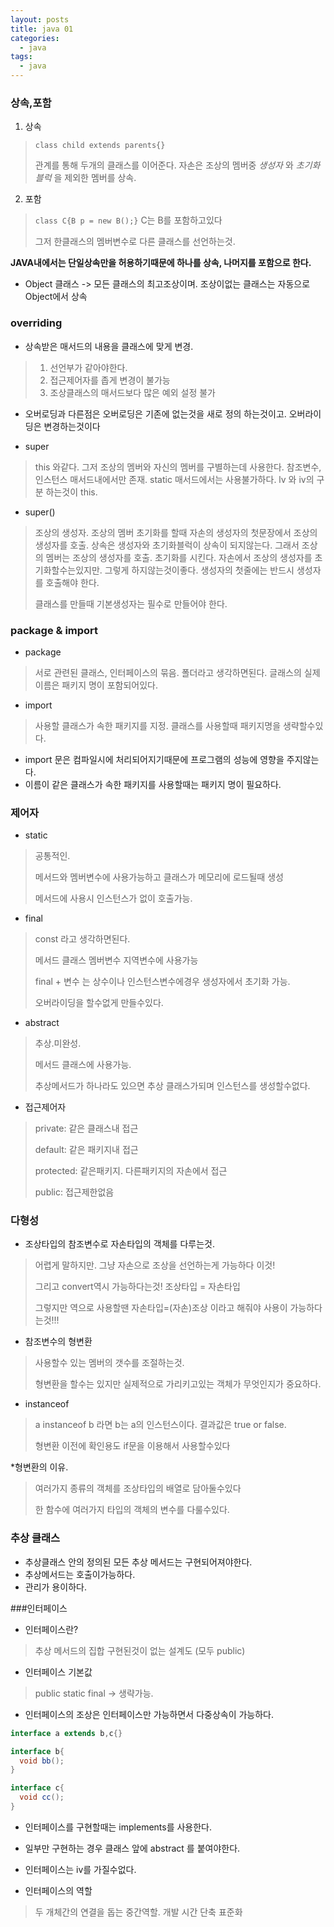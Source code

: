 ```yaml
---
layout: posts
title: java 01
categories:
  - java
tags:
  - java
---
```






### 상속,포함

1. 상속

 > `class child extends parents{}`
 >
 > 관계를 통해 두개의 클래스를 이어준다. 자손은 조상의 멤버중 *생성자*  와 *초기화블럭* 을 제외한 멤버를 상속.

2. 포함

 > `class C{B p = new B();}` C는 B를 포함하고있다
 >
 > 그저 한클래스의 멤버변수로 다른 클래스를 선언하는것.

 

 **JAVA내에서는 단일상속만을 허용하기때문에 하나를 상속, 나머지를 포함으로 한다.** 

* Object 클래스 -> 모든 클래스의 최고조상이며. 조상이없는 클래스는 자동으로 Object에서 상속

### overriding

* 상속받은 매서드의 내용을 클래스에 맞게 변경.

> 1. 선언부가 같아야한다.
> 2. 접근제어자를 좁게 변경이 불가능
> 3. 조상클래스의 매서드보다 많은 예외 설정 불가

* 오버로딩과 다른점은 오버로딩은 기존에 없는것을 새로 정의 하는것이고. 오버라이딩은 변경하는것이다

* super

> this 와같다. 그저 조상의 멤버와 자신의 멤버를 구별하는데 사용한다.
> 참조변수, 인스턴스 매서드내에서만 존재. static 매서드에서는 사용불가하다.
> lv 와 iv의 구분 하는것이 this.

* super() 

> 조상의 생성자. 조상의 멤버 초기화를 할때 자손의 생성자의 첫문장에서 조상의 생성자를 호출.
> 상속은 생성자와 초기화블럭이 상속이 되지않는다. 
> 그래서 조상의 멤버는 조상의 생성자를 호출. 초기화를 시킨다.
> 자손에서 조상의 생성자를 초기화할수는있지만. 그렇게 하지않는것이좋다.
> 생성자의 첫줄에는 반드시 생성자를 호출해야 한다.
>  
> 클래스를 만들때 기본생성자는 필수로 만들어야 한다.

### package & import

* package

> 서로 관련된 클래스, 인터페이스의 묶음. 폴더라고 생각하면된다. 글래스의 실제이름은 패키지 명이 포함되어있다.

* import

> 사용할 클래스가 속한 패키지를 지정. 클래스를 사용할때 패키지명을 생략할수있다.

* import 문은 컴파일시에 처리되어지기때문에 프로그램의 성능에 영향을 주지않는다.
* 이름이 같은 클래스가 속한 패키지를 사용할때는 패키지 명이 필요하다.



### 제어자

* static

> 공통적인. 
>
> 메서드와 멤버변수에 사용가능하고 클래스가 메모리에 로드될때 생성
>
> 메서드에 사용시 인스턴스가 없이 호출가능. 

* final

> const 라고 생각하면된다.
>
> 메서드 클래스 멤버변수 지역변수에 사용가능 
>
> final + 변수 는 상수이나 인스턴스변수에경우 생성자에서 초기화 가능.
> 
> 오버라이딩을 할수없게 만들수있다.
>
>  

* abstract

> 추상.미완성.
>
> 메서드 클래스에 사용가능. 
>
> 추상메서드가 하나라도 있으면 추상 클래스가되며 인스턴스를 생성할수없다.

* 접근제어자

> private: 같은 클래스내 접근
>
> default: 같은 패키지내 접근
>
> protected: 같은패키지. 다른패키지의 자손에서 접근
>
> public: 접근제한없음

### 다형성

* 조상타입의 참조변수로 자손타입의 객체를 다루는것. 

> 어렵게 말하지만. 그냥 자손으로 조상을 선언하는게 가능하다 이것!
>
> 그리고 convert역시 가능하다는것! 조상타입 = 자손타입
>
> 그렇지만 역으로 사용할땐 자손타입=(자손)조상 이라고 해줘야 사용이 가능하다는것!!!

* 참조변수의 형변환
> 사용할수 있는 멤버의 갯수를 조절하는것.
> 
> 형변환을 할수는 있지만 실제적으로 가리키고있는 객체가 무엇인지가 중요하다.

* instanceof 

> a instanceof b 라면 b는 a의 인스턴스이다. 결과값은 true or false.
> 
> 형변환 이전에 확인용도 if문을 이용해서 사용할수있다

*형변환의 이유.
> 여러가지 종류의 객체를 조상타입의 배열로 담아둘수있다
> 
> 한 함수에 여러가지 타입의 객체의 변수를 다룰수있다.
>

### 추상 클래스

* 추상클래스 안의 정의된 모든 추상 메서드는 구현되어져야한다.
* 추상메서드는 호출이가능하다.
* 관리가 용이하다. 

###인터페이스

* 인터페이스란?
> 추상 메서드의 집합
> 구현된것이 없는 설계도 (모두 public)
> 
* 인터페이스 기본값
> public static final -> 생략가능.
> 
* 인터페이스의 조상은 인터페이스만 가능하면서 다중상속이 가능하다.
````java
interface a extends b,c{}

interface b{
  void bb();
}

interface c{
  void cc();
}
`````````
* 인터페이스를 구현할때는 implements를 사용한다.
* 일부만 구현하는 경우 클래스 앞에 abstract 를 붙여야한다.
* 인터페이스는 iv를 가질수없다.

* 인터페이스의 역할
> 두 개체간의 연결을 돕는 중간역할.
> 개발 시간 단축
> 표준화 




